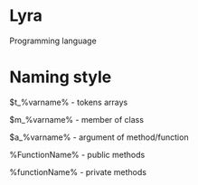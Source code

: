 Lyra
====

Programming language

Naming style
=
$t_%varname% - tokens arrays

$m_%varname% - member of class

$a_%varname% - argument of method/function

%FunctionName% - public methods

%functionName% - private methods

